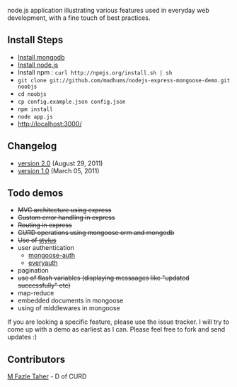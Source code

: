 node.js application illustrating various features used in everyday web development, with a fine touch of best practices.

## Install Steps
  * [Install mongodb](http://www.mongodb.org/display/DOCS/Building+for+Linux)
  * [Install node.js](https://github.com/joyent/node/wiki/Installation)
  * Install npm : `curl http://npmjs.org/install.sh | sh`
  * `git clone git://github.com/madhums/nodejs-express-mongoose-demo.git noobjs`
  * `cd noobjs`
  * `cp config.example.json config.json`
  * `npm install`
  * `node app.js`
  * [http://localhost:3000/](http://localhost:3000/)

## Changelog
  * [version 2.0](https://github.com/madhums/nodejs-express-mongoose-demo/compare/v1.0...v2.0) (August 29, 2011)
  * [version 1.0](https://github.com/madhums/nodejs-express-mongoose-demo/commit/28d800dc4c794080ec34138be6358e5f05b34d37) (March 05, 2011)

## Todo demos
  * <del>MVC architecture using express</del>
  * <del>Custom error handling in express</del>
  * <del>Routing in express</del>
  * <del>CURD operations using mongoose orm and mongodb</del>
  * <del>Use of [stylus](http://learnboost.github.com/stylus/)</del>
  * user authentication
    * [mongoose-auth](https://github.com/bnoguchi/mongoose-auth)
    * [everyauth](https://github.com/bnoguchi/everyauth)
  * pagination
  * <del>use of flash variables (displaying messaages like "updated successfully" etc)</del>
  * map-reduce
  * embedded documents in mongoose
  * using of middlewares in mongoose

If you are looking a specific feature, please use the issue tracker. I will try to come up with a demo as earliest as I can. Please feel free to fork and send updates :)

## Contributors
  [M Fazle Taher](https://github.com/mftaher)  - D of CURD
